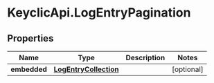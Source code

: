 # KeyclicApi.LogEntryPagination

## Properties
Name | Type | Description | Notes
------------ | ------------- | ------------- | -------------
**embedded** | [**LogEntryCollection**](LogEntryCollection.md) |  | [optional] 


